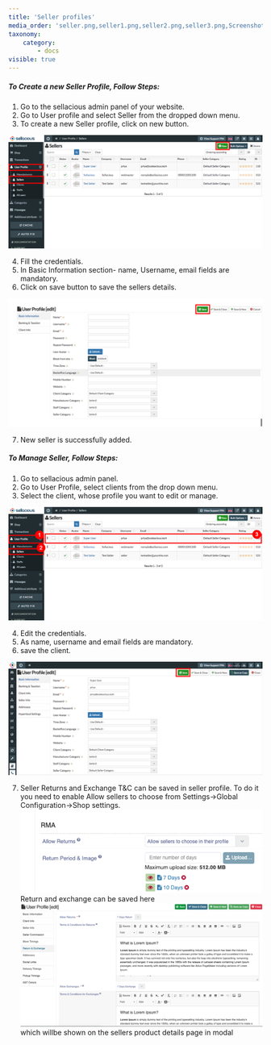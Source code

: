 ```yaml
---
title: 'Seller profiles'
media_order: 'seller.png,seller1.png,seller2.png,seller3.png,Screenshot 2020-10-24 at 3.38.58 PM.png,Screenshot 2020-10-24 at 3.40.36 PM.png'
taxonomy:
    category:
        - docs
visible: true
---
```


##### **To Create a new Seller Profile, Follow Steps:**

1. Go to the sellacious admin panel of your website.
2. Go to User profile and select Seller from the dropped down menu.
3. To create a new Seller profile, click on new button.

![](seller.png)

4. Fill the credentials.
5. In Basic Information section- name, Username, email fields are mandatory.
6. Click on save button to save the sellers details.

![](seller1.png)

7. New seller is successfully added.


##### **To Manage Seller, Follow Steps:**

1. Go to sellacious admin panel.
2. Go to User Profile, select clients from the drop down menu.
3. Select the client, whose profile you want to edit or manage.

![](seller2.png)

4. Edit the credentials.
5. As name, username and email fields are mandatory.
6. save the client.

![](seller3.png)

7. Seller Returns and Exchange T&C can be saved in seller profile. To do it you need to enable Allow sellers to choose from Settings->Global Configuration->Shop settings.
![](Screenshot%202020-10-24%20at%203.38.58%20PM.png)
Return and exchange can be saved here 
![](Screenshot%202020-10-24%20at%203.40.36%20PM.png)
which willbe shown on the sellers product details page in modal
 

